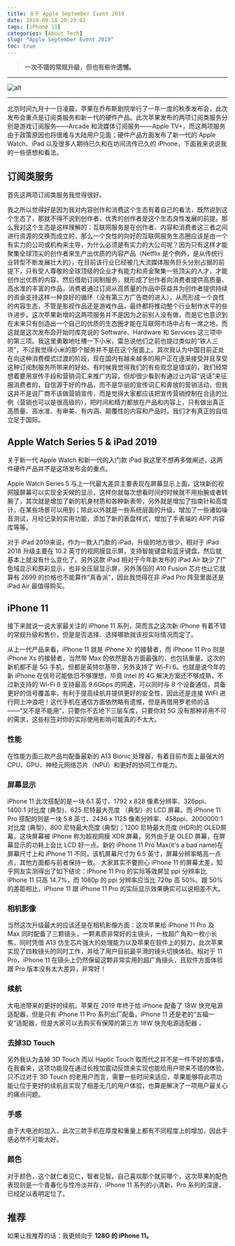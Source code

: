 ```yaml
---
title: 关于 Apple September Event 2019
date: 2019-09-18 20:23:02
tags: [iPhone 11]
categories: [About Tech]
slug: "Apple September Event 2019"
toc: true
---
```


> **一次不错的常规升级，但也有些许遗憾。**

<!--more-->

---

![alt](https://i.loli.net/2019/10/08/elm7juJa6PKRc4o.jpg "Unsplash")

---

北京时间九月十一日凌晨，苹果在乔布斯剧院举行了一年一度的秋季发布会，此次发布会重点是订阅类服务和新一代的硬件产品。此次苹果发布的两项订阅类服务分别是游戏订阅服务——Arcade 和流媒体订阅服务——Apple TV+，而这两项服务由于政策原因也将很难与大陆用户见面；硬件产品方面发布了新一代的 Apple Watch、iPad 以及很多人期待已久和在坊间流传已久的 iPhone，下面我来说说我的一些感想和看法。

## 订阅类服务

首先这两项订阅类服务我觉得很好。

我之所以觉得好是因为我对内容创作和消费这个生态有着自己的看法，既然说到这个生态了，那就不得不说到创作者，优秀的创作者是这个生态良性发展的前提。那么我对这个生态是这样理解的：互联网服务是在创作者、内容和消费者这三者之间进行资源的交换而成立的，那么一个良性的向好的互联网服务生态圈应该是由一个有实力的公司或机构来主导，为什么必须是有实力的大公司呢？因为只有这样才能聚集全球顶尖的创作者来生产出优质的内容产品（Netflix 是个例外，是从传统行业转型不断发展壮大的），在目前该行业已经被几大流媒体服务巨头分别占据的前提下，只有受人尊敬的全球顶级的企业才有能力和资金聚集一些顶尖的人才，才能创作出优质的内容。然后借助订阅制服务，就形成了创作者向消费者提供高质量、高水准的丰富的作品，消费者通过订阅从高质量的作品中获益并为创作者提供持续的资金支持这样一种良好的循环（没有第三方广告商的进入），从而形成一个良性的内容生态，不管是影视作品还是游戏作品，最终都将推动整个行业制作水平的些许进步。这次苹果新增的这两项服务并不是因为之前别人没有做，而是它也意识到在未来只有创造出一个自己的优质的生态圈才能在互联网市场中占有一席之地，而这就是这次发布会开始时库克说的 Software、Hardware 和 Services 这三项中的第三项。我这里勇敢地吐槽一下小米，雷总说他们之前也提过类似的“铁人三项”，不过我觉得小米的那个服务并不是在这个层面上。其次我认为中国目前正处在向这种消费模式过渡的阶段，现在国内有越来越多的用户正在逐渐接受并且享受这种订阅制服务所带来的好处。有时候我觉得我们的有些观念是错误的，我们经常想着要用宣传手段和营销词汇来推广内容，但却很少看到有通过让内容“说话”来征服消费者的，自信源于好的作品，而不是华丽的宣传词汇和奔放的营销活动，但我这并不是说厂商不该做营销宣传，而是觉得大家都应该把宣传营销控制在合适的比例（营销也可以是很高级的），把时间和精力都放在产品和内容上，只有做出真正高质量、高水准、有审美、有内涵、颠覆性的内容和产品时，我们才有真正的自信立足于国际。

## Apple Watch Series 5 & iPad 2019

关于新一代 Apple Watch 和新一代的入门款 iPad 我这里不想再多做阐述，这两件硬件产品并不是这场发布会的重点。

Apple Watch Series 5 与上一代最大差异主要表现在屏幕显示上面，这块新的视网膜屏幕可以实现全天候的显示，这样你就每次想看时间的时候就不用抬腕或者转腕了，其次就是增加了新的机身材质和各种新表带，另外就是增加了指南针和高度计，在某些场景可以用到；除此以外就是一些系统层面的升级，增加了一些诸如噪音测试，月经记录的实用功能，添加了新的表盘样式，增加了手表端的 APP 内容库等等。

对于 iPad 2019来说，作为一款入门款的 iPad，升级的地方很少，相对于 iPad 2018 升级主要在 10.2 英寸的视网膜显示屏，支持智能键盘和蓝牙键盘，然后就基本上就没有什么变化了。另外这款 iPad 相对于今年新发布的 iPad Air 缺少了广色域显示和原彩显示，也非全压层显示屏，另外落伍的 A10 Fusion 芯片也让它就算有 2699 的价格也不能算作“真香派”，因此我觉得在非 iPad Pro 阵营里面还是 iPad Air 最值得购买。

## iPhone 11

接下来就说一说大家最关注的 iPhone 11 系列，简而言之这次新 iPhone 有着不错的常规升级和售价，但是是否选择、选择哪款就该视实际情况而定了。

从上一代产品来看，iPhone 11 就是 iPhone Xr 的接替者，而 iPhone 11 Pro 则是 iPhone Xs 的接替者，当然带 Max 的依然是各方面最强的，也包括重量。这次的新机都不是 5G 手机，但都是英特尔基带，另外支持了 Wi-Fi 6。也就是说今年的新 iPhone 在信号可能依旧不够理想，毕竟 Intel 的 4G 解决方案还不够成熟，不过新支持的 Wi-Fi 6 支持最高 9.6Gbps 的网速，可以同时与 8 个设备通信，具备更好的信号覆盖率，有利于提高续航并提供更好的安全性，因此还是连接 WIFI 进行网上冲浪吧！这代手机在通信方面依然略有遗憾，但是再借用罗老师的话——“又不是不能用”，只要你不去地下三层车库，只要你对 5G 没有那种非用不可的需求，这些标签对你的实际使用影响可能真的不太大。

### 性能

在性能方面三款产品均配备最新的 A13 Bionic 处理器，有着目前市面上最强大的 CPU、GPU、神经元网络芯片（NPU）和更好的协同工作能力。

### 屏幕显示

iPhone 11 此次搭配的是一块 6.1 英寸、1792 x 828 像素分辨率、326ppi、1400:1 对比度 (典型)、625 尼特最大亮度 （典型）的 LCD 屏幕。而 iPhone 11 Pro 搭配的则是一块 5.8 英寸、2436 x 1125 像素分辨率、458ppi、2000000:1 对比度 (典型)、800 尼特最大亮度 (典型)；1200 尼特最大亮度 (HDR)的 OLED屏幕，这块屏幕被 iPhone 称为超视网膜 XDR 屏幕，另外由于是 OLED 屏幕，在屏幕显示的功耗上会比 LCD 好一点。新的 iPhone 11 Pro Max(it's a bad name)在屏幕尺寸上和 iPhone 11 不同，该机屏幕尺寸为 6.5 英寸，屏幕分辨率略高一点点，其他方面都与前者保持一致。 大家其实不要担心 iPhone 11 的屏幕太差，知乎网友实测得出了如下结论：iPhone 11 Pro 的实际等效屏显 ppi 分辨率比 iPhone 11 只高 14.7%，而 1080p 的 ppi 分辨率应当比 720p 高 50%。跟 50% 的差距相比，iPhone 11 跟 iPhone 11 Pro 的实际显示效果确实可以说相差不大。

### 相机影像

当然这次升级最大的应该还是在相机影像方面：这次苹果给 iPhone 11 Pro 及 Max 同时配备了三颗镜头，一颗素质非常好的主镜头，一枚超广角和一枚小长焦，同时凭借 A13 仿生芯片强大的处理能力以及苹果在软件上的努力，此次苹果实现了四枚镜头的同时工作，并给了用户目前最平滑的镜头切换体验。相对于 11 Pro，iPhone 11 在镜头上仍然保留这颗非常实用的超广角镜头，且软件方面体验跟 Pro 版本没有太大差异，非常好！

### 续航

大电池带来的更好的续航。苹果在 2019 年终于给 iPhone 配备了 18W 快充电源适配器，但是只有 iPhone 11 Pro 系列出厂配备，iPhone 11 还是老的“五福一安”适配器，但是大家可以去购买有保障的第三方 18W 快充电源适配器 。

### 去掉3D Touch

另外我认为去掉 3D Touch 而以 Haptic Touch 取而代之并不是一件不好的事情，在我看来，这项功能现在通过长按加震动反馈来实现也能给用户带来不错的体验，只不过对于 3D Touch 的老用户而言，需要一些时间来适应，苹果能够将此项功能让位于更好的续航且实现了相差无几的用户体验，也算是解决了一项用户最关心的痛点问题。

### 手感

由于大电池的加入，此次三款手机在厚度和重量上都有不同程度上的增加，因此手感必然不可能太好。

### 颜色

对于颜色，这个就仁者见仁，智者见智。自己喜欢那个就买哪个，这次苹果的配色表现则是一个青春化与性冷淡并存，iPhone 11 系列的小清新，Pro 系列的深邃，已经足以表明定位了。

## 推荐

如果让我推荐的话：我更倾向于 **128G 的 iPhone 11。**